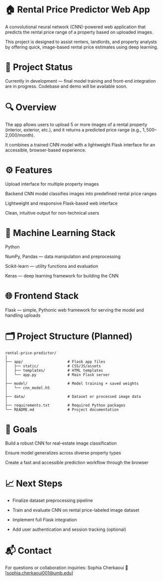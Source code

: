 # 🏠 Rental Price Predictor Web App
A convolutional neural network (CNN)-powered web application that predicts the rental price range of a property based on uploaded images.

This project is designed to assist renters, landlords, and property analysts by offering quick, image-based rental price estimates using deep learning.

# 🚧 Project Status
Currently in development — final model training and front-end integration are in progress. Codebase and demo will be available soon.

# 🔍 Overview
The app allows users to upload 5 or more images of a rental property (interior, exterior, etc.), and it returns a predicted price range (e.g., $1,500–$2,000/month).

It combines a trained CNN model with a lightweight Flask interface for an accessible, browser-based experience.

# ⚙️ Features
Upload interface for multiple property images

Backend CNN model classifies images into predefined rental price ranges

Lightweight and responsive Flask-based web interface

Clean, intuitive output for non-technical users

# 🧠 Machine Learning Stack
Python

NumPy, Pandas — data manipulation and preprocessing

Scikit-learn — utility functions and evaluation

Keras — deep learning framework for building the CNN

# 🌐 Frontend Stack
Flask — simple, Pythonic web framework for serving the model and handling uploads

# 🗂️ Project Structure (Planned)

```
rental-price-predictor/
│
├── app/                    # Flask app files
│   ├── static/             # CSS/JS/assets
│   ├── templates/          # HTML templates
│   └── app.py              # Main Flask server
│
├── model/                  # Model training + saved weights
│   └── cnn_model.h5
│
├── data/                   # Dataset or processed image data
│
├── requirements.txt        # Required Python packages
└── README.md               # Project documentation
```

# 📌 Goals
Build a robust CNN for real-estate image classification

Ensure model generalizes across diverse property types

Create a fast and accessible prediction workflow through the browser

# 📈 Next Steps
- Finalize dataset preprocessing pipeline

- Train and evaluate CNN on rental price-labeled image dataset

- Implement full Flask integration

- Add user authentication and session tracking (optional)

# 📬 Contact
For questions or collaboration inquiries:
Sophia Cherkaoui
📧 [sophia.cherkaoui001@umb.edu]
